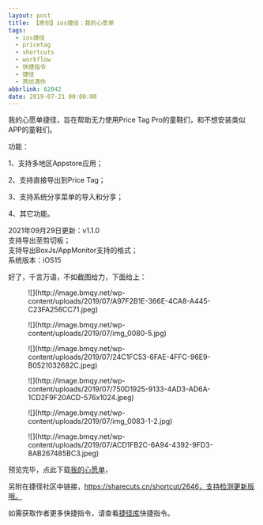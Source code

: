 ```yaml
---
layout: post
title: 【原创】ios捷径：我的心愿单
tags:
  - ios捷径
  - pricetag
  - shortcuts
  - workflow
  - 快捷指令
  - 捷径
  - 燕坊清作
abbrlink: 62042
date: 2019-07-21 00:00:00
---
```


<!-- wp:paragraph -->

我的心愿单捷径，旨在帮助无力使用Price Tag Pro的童鞋们，和不想安装类似APP的童鞋们。

<!-- /wp:paragraph -->

<!-- wp:paragraph -->

功能：

<!-- /wp:paragraph -->

<!-- wp:paragraph -->

1、支持多地区Appstore应用；

<!-- /wp:paragraph -->

<!-- wp:paragraph -->

2、支持直接导出到Price Tag；

<!-- /wp:paragraph -->

<!-- wp:paragraph -->

3、支持系统分享菜单的导入和分享；

<!-- /wp:paragraph -->

<!-- wp:paragraph -->

4、其它功能。

<!-- /wp:paragraph -->

<!-- wp:paragraph {"textColor":"black"} -->

2021年09月29日更新：v1.1.0  
支持导出至剪切板；  
支持导出BoxJs/AppMonitor支持的格式；  
<span class="has-inline-color has-luminous-vivid-orange-color">系统版本：iOS15</span>

<!-- /wp:paragraph -->

<!-- wp:paragraph -->

好了，千言万语，不如截图给力，下面给上：

<!-- /wp:paragraph -->

<!-- wp:image {"id":1994} -->
<figure class="wp-block-image">![](http://image.bmqy.net/wp-content/uploads/2019/07/A97F2B1E-366E-4CA8-A445-C23FA256CC71.jpeg)</figure>
<!-- /wp:image -->

<!-- wp:image {"id":1979} -->
<figure class="wp-block-image">![](http://image.bmqy.net/wp-content/uploads/2019/07/img_0080-5.jpg)</figure>
<!-- /wp:image -->

<!-- wp:image {"id":1995} -->
<figure class="wp-block-image">![](http://image.bmqy.net/wp-content/uploads/2019/07/24C1FC53-6FAE-4FFC-96E9-B0521032682C.jpeg)</figure>
<!-- /wp:image -->

<!-- wp:image {"id":1996} -->
<figure class="wp-block-image">![](http://image.bmqy.net/wp-content/uploads/2019/07/750D1925-9133-4AD3-AD6A-1CD2F9F20ACD-576x1024.jpeg)</figure>
<!-- /wp:image -->

<!-- wp:image {"id":1986} -->
<figure class="wp-block-image">![](http://image.bmqy.net/wp-content/uploads/2019/07/img_0083-1-2.jpg)</figure>
<!-- /wp:image -->

<!-- wp:image {"id":1997} -->
<figure class="wp-block-image">![](http://image.bmqy.net/wp-content/uploads/2019/07/ACD1FB2C-6A94-4392-9FD3-8AB267485BC3.jpeg)</figure>
<!-- /wp:image -->

<!-- wp:paragraph -->

预览完毕，点此下载[我的心愿单](https://www.icloud.com/shortcuts/aa3e472bde9e43f4bd4510ce2561d860)，

<!-- /wp:paragraph -->

<!-- wp:paragraph -->

另附在捷径社区中链接，https://sharecuts.cn/shortcut/2646，支持检测更新版哦。

<!-- /wp:paragraph -->

<!-- wp:paragraph -->

如需获取作者更多快捷指令，请查看[捷径库](https://www.bmqy.net/2342.html)快捷指令。

<!-- /wp:paragraph -->